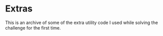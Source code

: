 # Extras
This is an archive of some of the extra utility code I used while solving the challenge for the first time.
